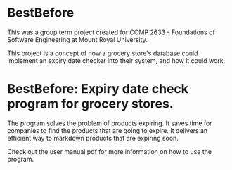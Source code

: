 # BestBefore

This was a group term project created for COMP 2633 - Foundations of Software Engineering at Mount Royal University.

This project is a concept of how a grocery store's database could implement an expiry date checker into their system, and how it could work.

# BestBefore: Expiry date check program for grocery stores.
The program solves the problem of products expiring. It saves time for companies to find the products that are going to expire. 
It delivers an efficient way to markdown products that are expiring soon.

Check out the user manual pdf for more information on how to use the program.
